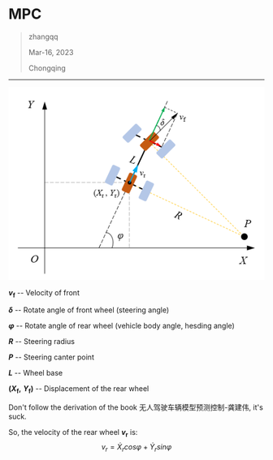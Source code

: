 # MPC

> zhangqq  
>
> Mar-16, 2023
>
> Chongqing

---


<p align=center>
<img src=./img/MPC_vehicleDynamic.png>
</p>

***v*<sub>f</sub>**   -- Velocity of front

***δ***	-- Rotate angle of front wheel (steering angle)

***φ***	-- Rotate angle of rear wheel (vehicle body angle, hesding angle)

***R***	-- Steering radius

***P***	-- Steering canter point

***L***	-- Wheel base

**(*X*<sub>f</sub>,** ***Y*<sub>f</sub>)**   -- Displacement of the rear wheel



Don't follow the derivation of the book 无人驾驶车辆模型预测控制-龚建伟, it's suck.

So, the velocity of the rear wheel ***v*<sub>r</sub>** is:
$$
v_r = \dot{X}_rcos\varphi + \dot{Y}_rsin\varphi
$$


